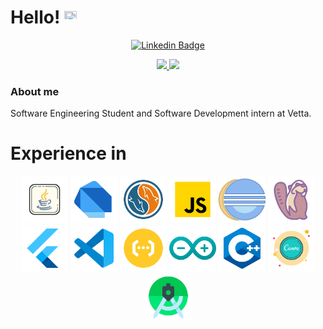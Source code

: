 # Hello! <img height="20" width="20" src="https://user-images.githubusercontent.com/82482184/213014769-59932307-2c84-4da4-b13b-73816bfe084c.png"/>

<div align="center">
  
[![Linkedin Badge](https://img.shields.io/badge/-LinkedIn-blue?style=flat-square&logo=Linkedin&logoColor=white&link=https://www.linkedin.com/in/laura-pivoto-299a061b6/)](https://www.linkedin.com/in/laura-pivoto-299a061b6/)

  <a href="https://github.com/LauraPivoto">
    <img height="150em" src="https://github-readme-stats.vercel.app/api?username=LauraPivoto&theme=dark&show_icons=true&include_all_commits=true" />
    <img height="150em" src="https://github-readme-stats.vercel.app/api/top-langs/?username=LauraPivoto&layout=compact&langs_count=5&theme=dark&show_icons=true" />
</a>
</div>
    
### About me
Software Engineering Student and Software Development intern at Vetta.

# Experience in

<p align="center">
  <img src="./icons8-java-200.png" alt="Java" width="75" height="75"/>
  <img src="./icons8-dart-144.png" alt="Dart" width="75" height="75"/>
  <img src="./icons8-mysql-144.png" alt="MySQL" width="75" height="75"/>
  <img src="./icons8-js-144.png" alt="JavaScript" width="75" height="75"/>
  <img src="./icons8-java-eclipse-160.png" alt="Eclipse" width="75" height="75"/>
  <img src="./icons8-dbeaver-128.png" alt="DBeaver" width="75" height="75"/>
  <img src="./icons8-flutter-144.png" alt="Flutter" width="75" height="75"/>
  <img src="./icons8-visual-studio-code-144.png" alt="Visual Studio Code" width="75" height="75"/>
  <img src="./icons8-swagger-144.png" alt="Swagger" width="75" height="75"/>
  <img src="./icons8-arduino-144.png" alt="Arduino" width="75" height="75"/>
  <img src="./icons8-c-144.png" alt="C" width="75" height="75"/>
  <img src="./icons8-canva-200.png" alt="Canva" width="75" height="75"/>
  <img src="./icons8-android-studio-144.png" alt="Android Studio" width="75" height="75"/>
  
  
</p>
